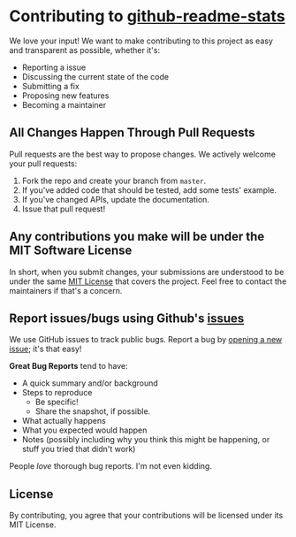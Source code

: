 # Contributing to [github-readme-stats](https://github.com/anuraghazra/github-readme-stats)
We love your input! We want to make contributing to this project as easy and transparent as possible, whether it's:

- Reporting a issue
- Discussing the current state of the code
- Submitting a fix
- Proposing new features
- Becoming a maintainer

## All Changes Happen Through Pull Requests
Pull requests are the best way to propose changes. We actively welcome your pull requests:

1. Fork the repo and create your branch from `master`.
2. If you've added code that should be tested, add some tests' example.
3. If you've changed APIs, update the documentation.
4. Issue that pull request!

## Any contributions you make will be under the MIT Software License
In short, when you submit changes, your submissions are understood to be under the same [MIT License](http://choosealicense.com/licenses/mit/) that covers the project. Feel free to contact the maintainers if that's a concern.

## Report issues/bugs using Github's [issues](https://github.com/anuraghazra/github-readme-stats/issues)
We use GitHub issues to track public bugs. Report a bug by [opening a new issue](https://github.com/anuraghazra/github-readme-stats/issues/new/choose); it's that easy!

**Great Bug Reports** tend to have:

- A quick summary and/or background
- Steps to reproduce
  - Be specific!
  - Share the snapshot, if possible.
- What actually happens
- What you expected would happen
- Notes (possibly including why you think this might be happening, or stuff you tried that didn't work)

People *love* thorough bug reports. I'm not even kidding.

## License
By contributing, you agree that your contributions will be licensed under its MIT License.
